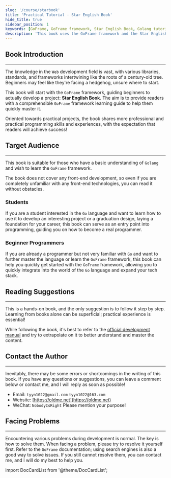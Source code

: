 ```yaml
---
slug: '/course/starbook'
title: 'Practical Tutorial - Star English Book'
hide_title: true
sidebar_position: 1
keywords: [GoFrame, GoFrame framework, Star English Book, Golang tutorial, programming skills, project development, programmer entry-level, tech stack, software development, computer science]
description: 'This book uses the GoFrame framework and the Star English Book project as a practical example to help readers quickly master the GoFrame framework and the Golang language. It does not involve front-end development and is suitable for readers who have a foundational understanding of Golang, including students and programmers. The book provides programming skills and experience sharing, and it is recommended that readers study in conjunction with the official manual for better understanding and practice.'
---
```


## Book Introduction
---
The knowledge in the `Web` development field is vast, with various libraries, standards, and frameworks intertwining like the roots of a century-old tree. Beginners may feel like they're facing a hedgehog, unsure where to start.

This book will start with the `GoFrame` framework, guiding beginners to actually develop a project: **Star English Book**. The aim is to provide readers with a comprehensible `GoFrame` framework learning guide to help them quickly master it.

Oriented towards practical projects, the book shares more professional and practical programming skills and experiences, with the expectation that readers will achieve success!

## Target Audience
---
This book is suitable for those who have a basic understanding of `Golang` and wish to learn the `GoFrame` framework.

The book does not cover any front-end development, so even if you are completely unfamiliar with any front-end technologies, you can read it without obstacles.

### Students
If you are a student interested in the `Go` language and want to learn how to use it to develop an interesting project or a graduation design, laying a foundation for your career, this book can serve as an entry point into programming, guiding you on how to become a real programmer.

### Beginner Programmers
If you are already a programmer but not very familiar with `Go` and want to further master the language or learn the `GoFrame` framework, this book can help you quickly get started with the `GoFrame` framework, allowing you to quickly integrate into the world of the `Go` language and expand your tech stack.

## Reading Suggestions
---
This is a hands-on book, and the only suggestion is to follow it step by step. Learning from books alone can be superficial; practical experience is essential!

While following the book, it's best to refer to the [official development manual](../../docs/框架设计/框架设计.md) and try to extrapolate on it to better understand and master the content.

## Contact the Author
---
Inevitably, there may be some errors or shortcomings in the writing of this book. If you have any questions or suggestions, you can leave a comment below or contact me, and I will reply as soon as possible!
- Email: `tyyn1022@gmail.com` `tyyn1022@163.com`
- Website: [https://oldme.net](https://oldme.net)
- WeChat: `NobodyIsRight` Please mention your purpose!

## Facing Problems
---
Encountering various problems during development is normal. The key is how to solve them. When facing a problem, please try to resolve it yourself first. Refer to the `GoFrame` documentation; using search engines is also a good way to solve issues. If you still cannot resolve them, you can contact me, and I will do my best to help you.

import DocCardList from '@theme/DocCardList';